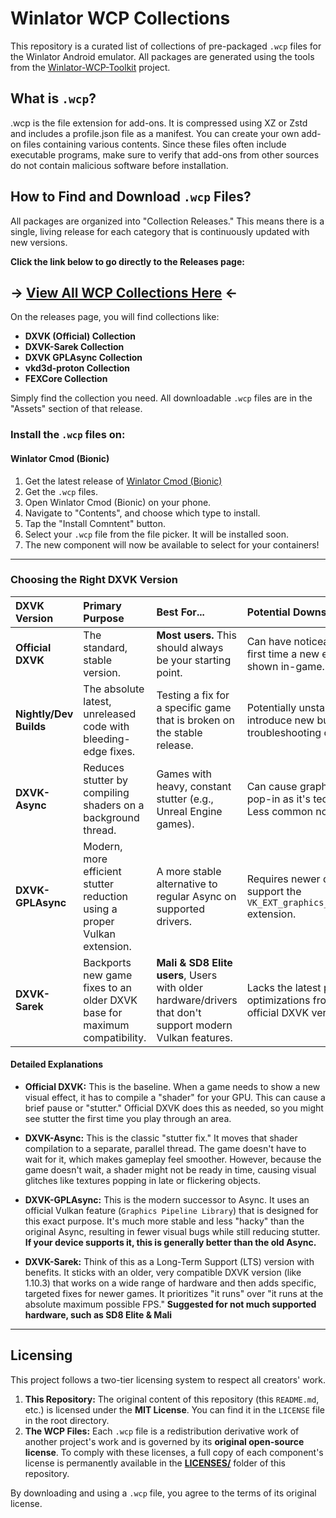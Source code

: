 # Winlator WCP Collections

This repository is a curated list of collections of pre-packaged `.wcp` files for the Winlator Android emulator. All packages are generated using the tools from the [Winlator-WCP-Toolkit](https://github.com/Nick088Official/Winlator-WCP-Toolkit) project.

## What is `.wcp`?

.wcp is the file extension for add-ons. It is compressed using XZ or Zstd and includes a profile.json file as a manifest. You can create your own add-on files containing various contents. Since these files often include executable programs, make sure to verify that add-ons from other sources do not contain malicious software before installation.

## How to Find and Download `.wcp` Files?

All packages are organized into "Collection Releases." This means there is a single, living release for each category that is continuously updated with new versions.

**Click the link below to go directly to the Releases page:**

## -> [View All WCP Collections Here](https://github.com/Nick088Official/Winlator-WCP-Collections/releases) <-

On the releases page, you will find collections like:
-   **DXVK (Official) Collection**
-   **DXVK-Sarek Collection**
-   **DXVK GPLAsync Collection**
-   **vkd3d-proton Collection**
-   **FEXCore Collection**

Simply find the collection you need. All downloadable `.wcp` files are in the "Assets" section of that release.

### Install the `.wcp` files on:

#### Winlator Cmod (Bionic)

1.  Get the latest release of [Winlator Cmod (Bionic)](https://github.com/coffincolors/winlator/releases)
2.  Get the `.wcp` files.
3.  Open Winlator Cmod (Bionic) on your phone.
4.  Navigate to "Contents", and choose which type to install.
5.  Tap the "Install Comntent" button.
6.  Select your `.wcp` file from the file picker. It will be installed soon.
7.  The new component will now be available to select for your containers!


---

### Choosing the Right DXVK Version

| DXVK Version | Primary Purpose | Best For... | Potential Downsides |
| :--- | :--- | :--- | :--- |
| **Official DXVK** | The standard, stable version. | **Most users.** This should always be your starting point. | Can have noticeable stutter the first time a new effect or area is shown in-game. |
| **Nightly/Dev Builds** | The absolute latest, unreleased code with bleeding-edge fixes. | Testing a fix for a specific game that is broken on the stable release. | Potentially unstable and may introduce new bugs. Use for troubleshooting only. |
| **DXVK-Async** | Reduces stutter by compiling shaders on a background thread. | Games with heavy, constant stutter (e.g., Unreal Engine games). | Can cause graphical glitches or pop-in as it's technically a "hack". Less common now. |
| **DXVK-GPLAsync** | Modern, more efficient stutter reduction using a proper Vulkan extension. | A more stable alternative to regular Async on supported drivers. | Requires newer drivers that support the `VK_EXT_graphics_pipeline_library` extension. |
| **DXVK-Sarek** | Backports new game fixes to an older DXVK base for maximum compatibility. | **Mali & SD8 Elite users**, Users with older hardware/drivers that don't support modern Vulkan features. | Lacks the latest performance optimizations from the newest official DXVK versions. |

#### Detailed Explanations

-   **Official DXVK:** This is the baseline. When a game needs to show a new visual effect, it has to compile a "shader" for your GPU. This can cause a brief pause or "stutter." Official DXVK does this as needed, so you might see stutter the first time you play through an area.

-   **DXVK-Async:** This is the classic "stutter fix." It moves that shader compilation to a separate, parallel thread. The game doesn't have to wait for it, which makes gameplay feel smoother. However, because the game doesn't wait, a shader might not be ready in time, causing visual glitches like textures popping in late or flickering objects.

-   **DXVK-GPLAsync:** This is the modern successor to Async. It uses an official Vulkan feature (`Graphics Pipeline Library`) that is designed for this exact purpose. It's much more stable and less "hacky" than the original Async, resulting in fewer visual bugs while still reducing stutter. **If your device supports it, this is generally better than the old Async.**

-   **DXVK-Sarek:** Think of this as a Long-Term Support (LTS) version with benefits. It sticks with an older, very compatible DXVK version (like 1.10.3) that works on a wide range of hardware and then adds specific, targeted fixes for newer games. It prioritizes "it runs" over "it runs at the absolute maximum possible FPS." **Suggested for not much supported hardware, such as SD8 Elite & Mali**

---

## Licensing

This project follows a two-tier licensing system to respect all creators' work.

1.  **This Repository:** The original content of this repository (this `README.md`, etc.) is licensed under the **MIT License**. You can find it in the `LICENSE` file in the root directory.
2.  **The WCP Files:** Each `.wcp` file is a redistribution derivative work of another project's work and is governed by its **original open-source license**. To comply with these licenses, a full copy of each component's license is permanently available in the **[LICENSES/](https://github.com/Nick088Official/Winlator-WCP-Collections/tree/main/LICENSES)** folder of this repository.

By downloading and using a `.wcp` file, you agree to the terms of its original license.
